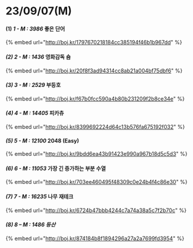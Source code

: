 # 23/09/07(M)

#### (1) _1 - M : 3986_ 좋은 단어

{% embed url="http://boj.kr/1797670218184cc385194f46b1b967dd" %}

#### _(2) 2 - M : 1436_ 영화감독 숌

{% embed url="http://boj.kr/20f8f3ad94314cc8ab21a004bf75dbf6" %}

#### _(3) 3 - M : 2529_ 부등호

{% embed url="http://boj.kr/f67b0fcc590a4b80b231209f2b8ce34e" %}

#### _(4) 4 - M : 14405_ 피카츄

{% embed url="http://boj.kr/8399692224d64c13b576fa675192f032" %}

#### _(5) 5 - M : 12100_ 2048 (Easy)

{% embed url="http://boj.kr/9bdd6ea43b91423e990a967b18d5c5d3" %}

#### _(6) 6 - M : 11053_ 가장 긴 증가하는 부분 수열

{% embed url="http://boj.kr/703ee460495f48309c0e24b4f4c86e30" %}

#### _(7) 7 - M : 16235_ 나무 재테크

{% embed url="http://boj.kr/6724b47bbb4244c7a74a38a5c7f2b70c" %}

#### _(8) 8 – M : 1486 등산_

{% embed url="http://boj.kr/874184b8f1894296a27a2a7699fd3954" %}
